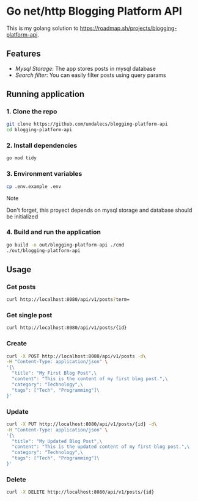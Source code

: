 # Go net/http Blogging Platform API

This is my golang solution to https://roadmap.sh/projects/blogging-platform-api.

## Features

- *Mysql Storage*: The app stores posts in mysql database
- *Search filter*: You can easily filter posts using query params

## Running application

### 1. Clone the repo

```bash
git clone https://github.com/umdalecs/blogging-platform-api
cd blogging-platform-api
```

### 2. Install dependencies

```bash
go mod tidy
```

### 3. Environment variables

```bash
cp .env.example .env
```

> [!Note]
> Don't forget, this proyect depends on mysql storage and database should be initialized

### 4. Build and run the application

```bash
go build -o out/blogging-platform-api ./cmd
./out/blogging-platform-api
```

## Usage

### Get posts
```bash
curl http://localhost:8080/api/v1/posts?term=
```

### Get single post
```bash
curl http://localhost:8080/api/v1/posts/{id}
```

### Create
```bash
curl -X POST http://localhost:8080/api/v1/posts -d\
-H "Content-Type: application/json" \
'{\
  "title": "My First Blog Post",\
  "content": "This is the content of my first blog post.",\
  "category": "Technology",\
  "tags": ["Tech", "Programming"]\
}'
```

### Update
```bash
curl -X PUT http://localhost:8080/api/v1/posts/{id} -d\
-H "Content-Type: application/json" \
'{\
  "title": "My Updated Blog Post",\
  "content": "This is the updated content of my first blog post.",\
  "category": "Technology",\
  "tags": ["Tech", "Programming"]\
}'
```

### Delete
```bash
curl -X DELETE http://localhost:8080/api/v1/posts/{id}
```
